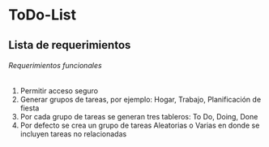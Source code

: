 # ToDo-List
## Lista de requerimientos

###### Requerimientos funcionales


1. Permitir acceso seguro
2. Generar grupos de tareas, por ejemplo: Hogar, Trabajo, Planificación de fiesta
3. Por cada grupo de tareas se generan tres tableros: To Do, Doing, Done
4. Por defecto se crea un grupo de tareas Aleatorias o Varias en donde se incluyen tareas no relacionadas
